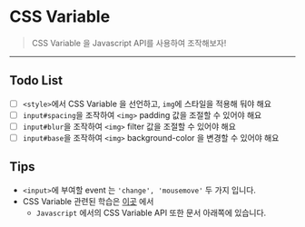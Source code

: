 # CSS Variable
> CSS Variable 을 Javascript API를 사용하여 조작해보자!
---

## Todo List
- [ ] `<style>`에서 CSS Variable 을 선언하고, `img`에 스타일을 적용해 둬야 해요 
- [ ] `input#spacing`을 조작하여 `<img>` padding 값을 조절할 수 있어야 해요
- [ ] `input#blur`을 조작하여 `<img>` filter 값을 조절할 수 있어야 해요
- [ ] `input#base`을 조작하여 `<img>` background-color 을 변경할 수 있어야 해요

## Tips
- `<input>`에 부여할 event 는 `'change', 'mousemove'` 두 가지 입니다.
- CSS Variable 관련된 학습은 [이곳](https://developer.mozilla.org/ko/docs/Web/CSS/Using_CSS_variables) 에서
    - `Javascript` 에서의 CSS Variable API 또한 문서 아래쪽에 있습니다.